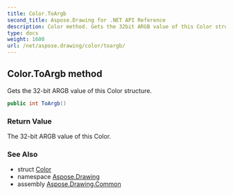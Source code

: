 ```yaml
---
title: Color.ToArgb
second_title: Aspose.Drawing for .NET API Reference
description: Color method. Gets the 32bit ARGB value of this Color structure
type: docs
weight: 1600
url: /net/aspose.drawing/color/toargb/
---
```

## Color.ToArgb method

Gets the 32-bit ARGB value of this Color structure.

```csharp
public int ToArgb()
```

### Return Value

The 32-bit ARGB value of this Color.

### See Also

* struct [Color](../)
* namespace [Aspose.Drawing](../../color/)
* assembly [Aspose.Drawing.Common](../../../)


